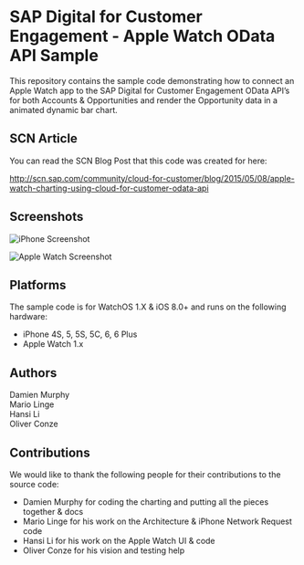 SAP Digital for Customer Engagement - Apple Watch OData API Sample
===============================

This repository contains the sample code demonstrating how to connect an Apple Watch app to the SAP Digital for Customer Engagement OData API’s for both Accounts & Opportunities and render the Opportunity data in a animated dynamic bar chart. 

## SCN Article ##
You can read the SCN Blog Post that this code was created for here: 

http://scn.sap.com/community/cloud-for-customer/blog/2015/05/08/apple-watch-charting-using-cloud-for-customer-odata-api

## Screenshots ##
![iPhone Screenshot](https://raw.githubusercontent.com/SAP/c4c-apple-watch-chart-example/master/iPhone.png?token=AMXxTpSzoXxUULcFXDMo2ZslowmSA5dPks5VkcX5wA%3D%3D)

![Apple Watch Screenshot](https://raw.githubusercontent.com/SAP/c4c-apple-watch-chart-example/master/Apple%20Watch.png?token=AMXxTu3M9F7IqkZqs5QWEaS8_opHRAFbks5VkcYowA%3D%3D)

## Platforms ##
The sample code is for WatchOS 1.X & iOS 8.0+ and runs on the following hardware:

* iPhone 4S, 5, 5S, 5C, 6, 6 Plus
* Apple Watch 1.x


## Authors ##
Damien Murphy<br/>
Mario Linge<br/>
Hansi Li<br/>
Oliver Conze<br/>


## Contributions ##
We would like to thank the following people for their contributions to the source code:
* Damien Murphy for coding the charting and putting all the pieces together & docs
* Mario Linge for his work on the Architecture & iPhone Network Request code
* Hansi Li for his work on the Apple Watch UI & code
* Oliver Conze for his vision and testing help



